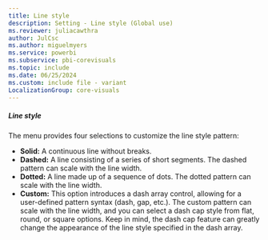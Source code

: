 ```yaml
---
title: Line style
description: Setting - Line style (Global use)
ms.reviewer: juliacawthra
author: JulCsc
ms.author: miguelmyers
ms.service: powerbi
ms.subservice: pbi-corevisuals
ms.topic: include
ms.date: 06/25/2024
ms.custom: include file - variant
LocalizationGroup: core-visuals
---
```

##### Line style

The menu provides four selections to customize the line style pattern:
- **Solid:** A continuous line without breaks.
- **Dashed:** A line consisting of a series of short segments. The dashed pattern can scale with the line width.
- **Dotted:** A line made up of a sequence of dots. The dotted pattern can scale with the line width.
- **Custom:** This option introduces a dash array control, allowing for a user-defined pattern syntax (dash, gap, etc.). The custom pattern can scale with the line width, and you can select a dash cap style from flat, round, or square options. Keep in mind, the dash cap feature can greatly change the appearance of the line style specified in the dash array.
